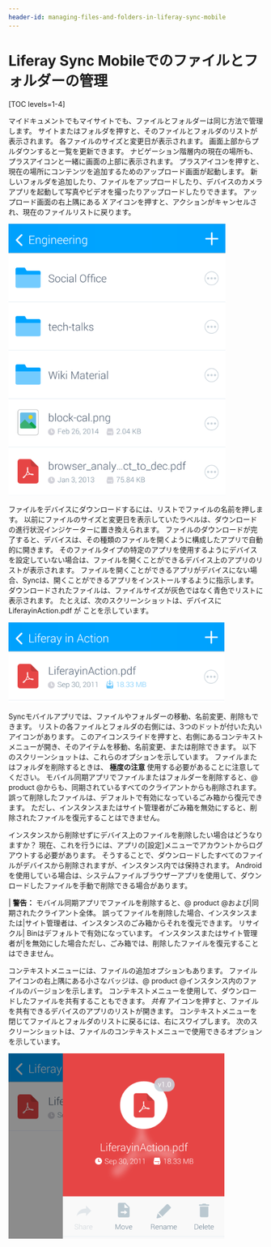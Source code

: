 ```yaml
---
header-id: managing-files-and-folders-in-liferay-sync-mobile
---
```


# Liferay Sync Mobileでのファイルとフォルダーの管理

[TOC levels=1-4]

マイドキュメントでもマイサイトでも、ファイルとフォルダーは同じ方法で管理します。 サイトまたはフォルダを押すと、そのファイルとフォルダのリストが表示されます。 各ファイルのサイズと変更日が表示されます。 画面上部からプルダウンすると一覧を更新できます。 ナビゲーション階層内の現在の場所も、プラスアイコンと一緒に画面の上部に表示されます。 プラスアイコンを押すと、現在の場所にコンテンツを追加するためのアップロード画面が起動します。 新しいフォルダを追加したり、ファイルをアップロードしたり、デバイスのカメラアプリを起動して写真やビデオを撮ったりアップロードしたりできます。 アップロード画面の右上隅にある *X* アイコンを押すと、アクションがキャンセルされ、現在のファイルリストに戻ります。

![図1：同期では、ファイルとフォルダーがリストに表示されます。](../../../../images/sync-mobile-site.png)

ファイルをデバイスにダウンロードするには、リストでファイルの名前を押します。 以前にファイルのサイズと変更日を表示していたラベルは、ダウンロードの進行状況インジケーターに置き換えられます。 ファイルのダウンロードが完了すると、デバイスは、その種類のファイルを開くように構成したアプリで自動的に開きます。 そのファイルタイプの特定のアプリを使用するようにデバイスを設定していない場合は、ファイルを開くことができるデバイス上のアプリのリストが表示されます。 ファイルを開くことができるアプリがデバイスにない場合、Syncは、開くことができるアプリをインストールするように指示します。 ダウンロードされたファイルは、ファイルサイズが灰色ではなく青色でリストに表示されます。 たとえば、次のスクリーンショットは、デバイスにLiferayinAction.pdf</code> が ことを示しています。</p>

<p spaces-before="0"><img src="../../../../images/sync-mobile-file-downloaded.png" alt="図2：ダウンロードしたファイルのサイズが青でリストに表示されます。" /></p>

<p spaces-before="0">Syncモバイルアプリでは、ファイルやフォルダーの移動、名前変更、削除もできます。 リストの各ファイルとフォルダの右側には、3つのドットが付いた丸いアイコンがあります。 このアイコンスライドを押すと、右側にあるコンテキストメニューが開き、そのアイテムを移動、名前変更、または削除できます。 以下のスクリーンショットは、これらのオプションを示しています。 ファイルまたはフォルダを削除するときは、 <strong x-id="1">極度の注意</strong> 使用する必要があることに注意してください。 モバイル同期アプリでファイルまたはフォルダーを削除すると、@ product @からも、同期されているすべてのクライアントからも削除されます。 誤って削除したファイルは、デフォルトで有効になっているごみ箱から復元できます。 ただし、インスタンスまたはサイト管理者がごみ箱を無効にすると、削除されたファイルを復元することはできません。</p>

<p spaces-before="0">インスタンスから削除せずにデバイス上のファイルを削除したい場合はどうなりますか？ 現在、これを行うには、アプリの[設定]メニューでアカウントからログアウトする必要があります。 そうすることで、ダウンロードしたすべてのファイルがデバイスから削除されますが、インスタンス内では保持されます。 Androidを使用している場合は、システムファイルブラウザーアプリを使用して、ダウンロードしたファイルを手動で削除できる場合があります。</p>

<p spaces-before="0">| <strong x-id="1">警告：</strong> モバイル同期アプリでファイルを削除すると、@ product @および|同期されたクライアント全体。 誤ってファイルを削除した場合、インスタンスまたは|サイト管理者は、インスタンスのごみ箱からそれを復元できます。 リサイクル| Binはデフォルトで有効になっています。 インスタンスまたはサイト管理者が|を無効にした場合ただし、ごみ箱では、削除したファイルを復元することはできません。</p>

<p spaces-before="0">コンテキストメニューには、ファイルの追加オプションもあります。 ファイルアイコンの右上隅にある小さなバッジは、@ product @インスタンス内のファイルのバージョンを示します。 コンテキストメニューを使用して、ダウンロードしたファイルを共有することもできます。 <em x-id="3">共有</em> アイコンを押すと、ファイルを共有できるデバイスのアプリのリストが開きます。 コンテキストメニューを閉じてファイルとフォルダのリストに戻るには、右にスワイプします。 次のスクリーンショットは、ファイルのコンテキストメニューで使用できるオプションを示しています。</p>

<p spaces-before="0"><img src="../../../../images/sync-mobile-file-actions.png" alt="図3：ファイルのアイコンのバッジは、@ product @インスタンス内のファイルのバージョンを示しています。 ダウンロードしたファイルを共有することもできます。" /></p>
